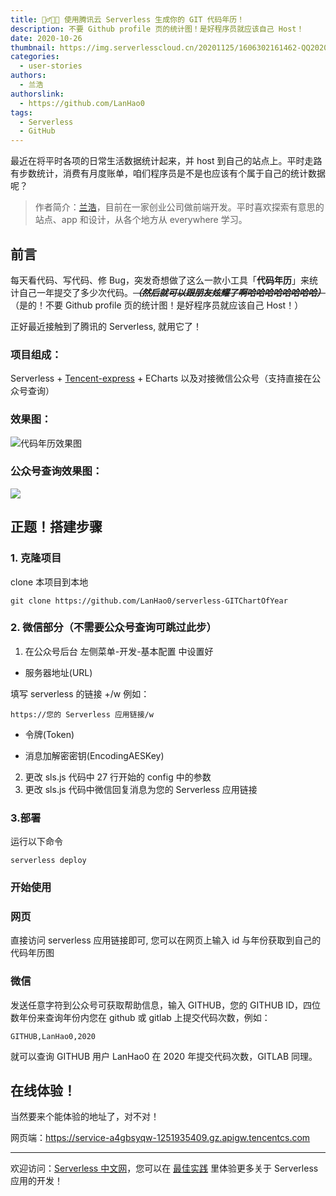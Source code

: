 ```yaml
---
title: 🤸‍♂️👩‍💻 使用腾讯云 Serverless 生成你的 GIT 代码年历！
description: 不要 Github profile 页的统计图！是好程序员就应该自己 Host！
date: 2020-10-26
thumbnail: https://img.serverlesscloud.cn/20201125/1606302161462-QQ20201125-190101.jpg
categories:
  - user-stories
authors:
  - 兰浩
authorslink:
  - https://github.com/LanHao0
tags:
  - Serverless
  - GitHub
---
```


最近在将平时各项的日常生活数据统计起来，并 host 到自己的站点上。平时走路有步数统计，消费有月度账单，咱们程序员是不是也应该有个属于自己的统计数据呢？

> 作者简介：[兰浩](https://github.com/LanHao0)，目前在一家创业公司做前端开发。平时喜欢探索有意思的站点、app 和设计，从各个地方从 everywhere 学习。

## 前言

每天看代码、写代码、修 Bug，突发奇想做了这么一款小工具「**代码年历**」来统计自己一年提交了多少次代码。~~___（然后就可以跟朋友炫耀了啊哈哈哈哈哈哈哈哈）___~~（是的！不要 Github profile 页的统计图！是好程序员就应该自己 Host！） 

正好最近接触到了腾讯的 Serverless, 就用它了！ 

### 项目组成：

Serverless + [Tencent-express](https://github.com/serverless-components/tencent-express/tree/master/example) + ECharts 以及对接微信公众号（支持直接在公众号查询）

### 效果图：

![代码年历效果图](https://img.serverlesscloud.cn/20201125/1606302304263-%E4%B8%8B%E8%BC%89%20%283%29.png)

### 公众号查询效果图：

![](https://img.serverlesscloud.cn/20201125/1606302303193-%E4%B8%8B%E8%BC%89%20%283%29.png)

## 正题！搭建步骤

### 1. 克隆项目

clone 本项目到本地
 
```
git clone https://github.com/LanHao0/serverless-GITChartOfYear
```

### 2. 微信部分（不需要公众号查询可跳过此步）

1. 在公众号后台 左侧菜单-开发-基本配置 中设置好

- 服务器地址(URL)

填写 serverless 的链接 +/w
例如： 

```
https://您的 Serverless 应用链接/w
```

- 令牌(Token)

- 消息加解密密钥(EncodingAESKey)

2. 更改 sls.js 代码中 27 行开始的 config 中的参数
3. 更改 sls.js 代码中微信回复消息为您的 Serverless 应用链接
 
### 3.部署

运行以下命令

```
serverless deploy
```

### 开始使用

### 网页

直接访问 serverless 应用链接即可, 您可以在网页上输入 id 与年份获取到自己的代码年历图

### 微信

发送任意字符到公众号可获取帮助信息，输入 GITHUB，您的 GITHUB ID，四位数年份来查询年份内您在 github 或 gitlab 上提交代码次数，例如：

```
GITHUB,LanHao0,2020
```

就可以查询 GITHUB 用户 LanHao0 在 2020 年提交代码次数，GITLAB 同理。

## 在线体验！

当然要来个能体验的地址了，对不对！  

网页端：https://service-a4gbsyqw-1251935409.gz.apigw.tencentcs.com

---

欢迎访问：[Serverless 中文网](https://serverlesscloud.cn/)，您可以在 [最佳实践](https://serverlesscloud.cn/best-practice) 里体验更多关于 Serverless 应用的开发！